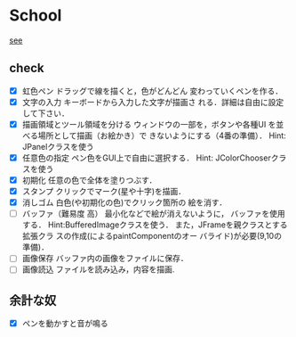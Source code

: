 # School

[see](http://siio.jp/index.php?SimpleDraw)

## check
- [x] 虹色ペン
ドラッグで線を描くと，色がどんどん
変わっていくペンを作る．
- [x] 文字の入力
キーボードから入力した文字が描画さ
れる．詳細は自由に設定して下さい．
- [x] 描画領域とツール領域を分ける
ウィンドウの一部を，ボタンや各種UI
を並べる場所として描画（お絵かき）で
きないようにする（4番の準備）．
Hint: JPanelクラスを使う
- [x] 任意色の指定
ペン色をGUI上で自由に選択する．
Hint: JColorChooserクラスを使う
- [x] 初期化
任意の色で全体を塗りつぶす．
- [x] スタンプ
クリックでマーク(星や十字)を描画．
- [x] 消しゴム
白色(や初期化の色)でクリック箇所の
絵を消す．
- [ ] バッファ（難易度 高）
最小化などで絵が消えないように，
バッファを使用する．
Hint:BufferedImageクラスを使う．
また，JFrameを親クラスとする拡張クラ
スの作成(によるpaintComponentのオー
バライド)が必要(9,10の準備)．
- [ ] 画像保存
バッファ内の画像をファイルに保存．
- [ ] 画像読込
ファイルを読み込み，内容を描画.

## 余計な奴
- [x] ペンを動かすと音が鳴る

